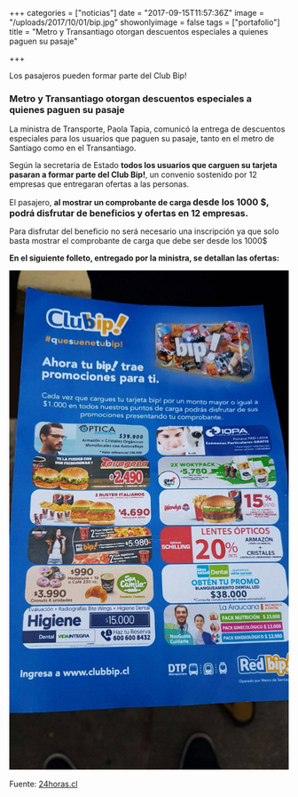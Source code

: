 +++
categories = ["noticias"]
date = "2017-09-15T11:57:36Z"
image = "/uploads/2017/10/01/bip.jpg"
showonlyimage = false
tags = ["portafolio"]
title = "Metro y Transantiago otorgan descuentos especiales a quienes paguen su pasaje"

+++


Los pasajeros pueden formar parte del Club Bip!

### **Metro y Transantiago otorgan descuentos especiales a quienes paguen su pasaje**

La ministra de Transporte, Paola Tapia, comunicó la entrega de descuentos especiales para los usuarios que paguen su pasaje, tanto en el metro de Santiago como en el Transantiago.

Según la secretaria de Estado **todos los usuarios que carguen su tarjeta pasaran a formar parte del Club Bip!**, un convenio sostenido por 12 empresas que entregaran ofertas a las personas.

El pasajero, **al mostrar un comprobante de carga <span style="font-size: 1rem;">desde los 1000 $, podrá disfrutar de beneficios y ofertas en 12 empresas.</span>**

Para disfrutar del beneficio no será necesario una inscripción ya que solo basta mostrar el comprobante de carga que debe ser desde los 1000$

**En el siguiente folleto, entregado por la ministra, se detallan las ofertas:**

![](/uploads/2017/10/01/WhatsApp%20Image%202017-09-29%20at%2011.22.57.jpeg)

Fuente: [24horas.cl](http://www.24horas.cl/nacional/metro-y-transantiago-anuncian-descuentos-especiales-para-quienes-paguen-su-pasaje-2519164)

###